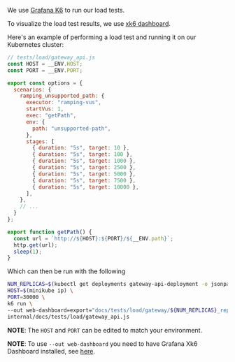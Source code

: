 We use [Grafana K6](https://github.com/grafana/k6) to run our load tests.

To visualize the load test results, we use [xk6 dashboard](https://github.com/grafana/xk6-dashboard).

Here's an example of performing a load test and running it on our Kubernetes cluster:

```js
// tests/load/gateway_api.js
const HOST = __ENV.HOST;
const PORT = __ENV.PORT;

export const options = {
  scenarios: {
    ramping_unsupported_path: {
      executor: "ramping-vus",
      startVus: 1,
      exec: "getPath",
      env: {
        path: "unsupported-path",
      },
      stages: [
        { duration: "5s", target: 10 },
        { duration: "5s", target: 100 },
        { duration: "5s", target: 1000 },
        { duration: "5s", target: 2500 },
        { duration: "5s", target: 5000 },
        { duration: "5s", target: 7500 },
        { duration: "5s", target: 10000 },
      ],
    },
    // ...
  }
};

export function getPath() {
  const url = `http://${HOST}:${PORT}/${__ENV.path}`;
  http.get(url);
  sleep(1);
}
```

Which can then be run with the following
```bash
NUM_REPLICAS=$(kubectl get deployments gateway-api-deployment -o jsonpath='{.spec.replicas}'); \
HOST=$(minikube ip) \
PORT=30000 \
k6 run \
--out web-dashboard=export="docs/tests/load/gateway/${NUM_REPLICAS}_replicas_report.html" \
internal/docs/tests/load/gateway_api.js
```

**NOTE**: The `HOST` and `PORT` can be edited to match your environment.

**NOTE**: To use `--out web-dashboard` you need to have Grafana Xk6 Dashboard installed, see [here](https://github.com/grafana/xk6-dashboard).